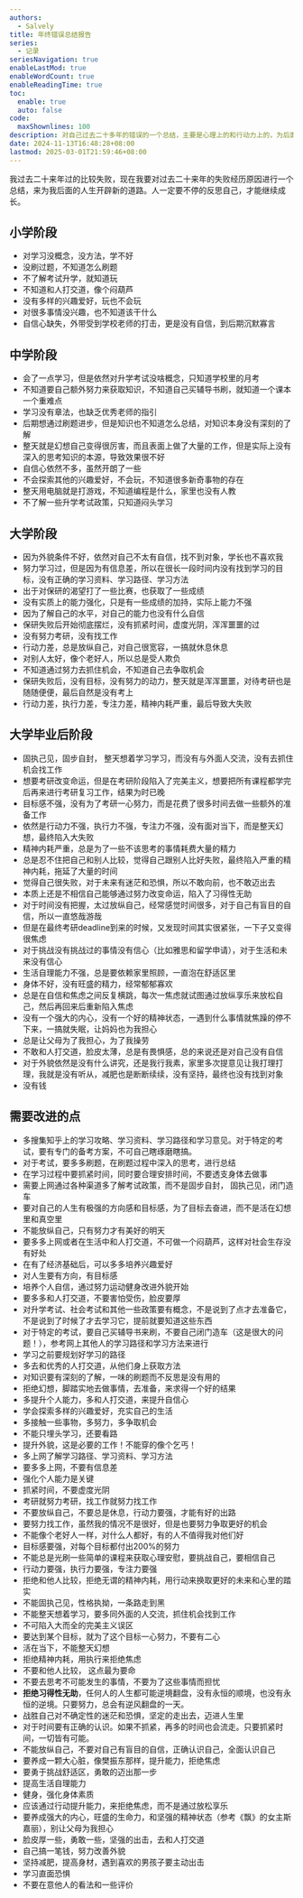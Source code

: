 ```yaml
---
authors:
  - Salvely
title: 年终错误总结报告
series:
  - 记录
seriesNavigation: true
enableLastMod: true
enableWordCount: true
enableReadingTime: true
toc:
  enable: true
  auto: false
code:
  maxShownlines: 100
description: 对自己过去二十多年的错误的一个总结，主要是心理上的和行动力上的，为后面的人生打通道路
date: 2024-11-13T16:48:28+08:00
lastmod: 2025-03-01T21:59:46+08:00
---
```


<!--more-->

我过去二十来年过的比较失败，现在我要对过去二十来年的失败经历原因进行一个总结，来为我后面的人生开辟新的道路。人一定要不停的反思自己，才能继续成长。

## 小学阶段

- 对学习没概念，没方法，学不好
- 没刷过题，不知道怎么刷题
- 不了解考试升学，就知道玩
- 不知道和人打交道，像个闷葫芦
- 没有多样的兴趣爱好，玩也不会玩
- 对很多事情没兴趣，也不知道该干什么
- 自信心缺失，外带受到学校老师的打击，更是没有自信，到后期沉默寡言

## 中学阶段

- 会了一点学习，但是依然对升学考试没啥概念，只知道学校里的月考
- 不知道要自己额外努力来获取知识，不知道自己买辅导书刷，就知道一个课本一个重难点
- 学习没有章法，也缺乏优秀老师的指引
- 后期想通过刷题进步，但是知识也不知道怎么总结，对知识本身没有深刻的了解
- 整天就是幻想自己变得很厉害，而且表面上做了大量的工作，但是实际上没有深入的思考知识的本源，导致效果很不好
- 自信心依然不多，虽然开朗了一些
- 不会探索其他的兴趣爱好，不会玩，不知道很多新奇事物的存在
- 整天用电脑就是打游戏，不知道编程是什么，家里也没有人教
- 不了解一些升学考试政策，只知道闷头学习

## 大学阶段

- 因为外貌条件不好，依然对自己不太有自信，找不到对象，学长也不喜欢我
- 努力学习过，但是因为有信息差，所以在很长一段时间内没有找到学习的目标，没有正确的学习资料、学习路径、学习方法
- 出于对保研的渴望打了一些比赛，也获取了一些成绩
- 没有实质上的能力强化，只是有一些成绩的加持，实际上能力不强
- 因为了解自己的水平，对自己的能力也没有什么自信
- 保研失败后开始彻底摆烂，没有抓紧时间，虚度光阴，浑浑噩噩的过
- 没有努力考研，没有找工作
- 行动力差，总是放纵自己，对自己很宽容，一搞就休息休息
- 对别人太好，像个老好人，所以总是受人欺负
- 不知道通过努力去抓住机会，不知道自己去争取机会
- 保研失败后，没有目标，没有努力的动力，整天就是浑浑噩噩，对待考研也是随随便便，最后自然是没有考上
- 行动力差，执行力差，专注力差，精神内耗严重，最后导致大失败

## 大学毕业后阶段

- 固执己见，固步自封， 整天想着学习学习，而没有与外面人交流，没有去抓住机会找工作
- 想要考研改变命运，但是在考研阶段陷入了完美主义，想要把所有课程都学完后再来进行考研复习工作，结果为时已晚
- 目标感不强，没有为了考研一心努力，而是花费了很多时间去做一些额外的准备工作
- 依然是行动力不强，执行力不强，专注力不强，没有面对当下，而是整天幻想，最终陷入大失败
- 精神内耗严重，总是为了一些不该思考的事情耗费大量的精力
- 总是忍不住把自己和别人比较，觉得自己跟别人比好失败，最终陷入严重的精神内耗，拖延了大量的时间
- 觉得自己很失败，对于未来有迷茫和恐惧，所以不敢向前，也不敢迈出去
- 本质上还是不相信自己能够通过努力改变命运，陷入了习得性无助
- 对于时间没有把握，太过放纵自己，经常感觉时间很多，对于自己有盲目的自信，所以一直悠哉游哉
- 但是在最终考研deadline到来的时候，又发现时间其实很紧张，一下子又变得很焦虑
- 对于挑战没有挑战过的事情没有信心（比如雅思和留学申请），对于生活和未来没有信心
- 生活自理能力不强，总是要依赖家里照顾，一直泡在舒适区里
- 身体不好，没有旺盛的精力，经常郁郁寡欢
- 总是在自信和焦虑之间反复横跳，每次一焦虑就试图通过放纵享乐来放松自己，然后再回来后重新陷入焦虑
- 没有一个强大的内心，没有一个好的精神状态，一遇到什么事情就焦躁的停不下来，一搞就失眠，让妈妈也为我担心
- 总是让父母为了我担心，为了我操劳
- 不敢和人打交道，脸皮太薄，总是有畏惧感，总的来说还是对自己没有自信
- 对于外貌依然是没有什么讲究，还是我行我素，家里多次提意见让我打理打理，我就是没有听从，减肥也是断断续续，没有坚持，最终也没有找到对象
- 没有钱

## 需要改进的点

- 多搜集知乎上的学习攻略、学习资料、学习路径和学习意见。对于特定的考试，要有专门的备考方案，不可自己瞎琢磨瞎搞。
- 对于考试，要多多刷题，在刷题过程中深入的思考，进行总结
- 在学习过程中要抓紧时间，同时要合理安排时间，不要透支身体去做事
- 需要上网通过各种渠道多了解考试政策，而不是固步自封， 固执己见，闭门造车
- 要对自己的人生有极强的方向感和目标感，为了目标去奋进，而不是活在幻想里和真空里
- 不能放纵自己，只有努力才有美好的明天
- 要多多上网或者在生活中和人打交道，不可做一个闷葫芦，这样对社会生存没有好处
- 在有了经济基础后，可以多多培养兴趣爱好
- 对人生要有方向，有目标感
- 培养个人自信，通过努力运动健身改进外貌开始
- 要多多和人打交道，不要害怕受伤，脸皮要厚
- 对升学考试、社会考试和其他一些政策要有概念，不是说到了点才去准备它，不是说到了时候了才去学习它，提前就要知道这些东西
- 对于特定的考试，要自己买辅导书来刷，不要自己闭门造车（这是很大的问题！），参考网上其他人的学习路径和学习方法来进行
- 学习之前要规划好学习的路径
- 多去和优秀的人打交道，从他们身上获取方法
- 对知识要有深刻的了解，一味的刷题而不反思是没有用的
- 拒绝幻想，脚踏实地去做事情，去准备，来求得一个好的结果
- 多提升个人能力，多和人打交道，来提升自信心
- 学会探索多样的兴趣爱好，充实自己的生活
- 多接触一些事物，多努力，多争取机会
- 不能只埋头学习，还要看路
- 提升外貌，这是必要的工作！不能穿的像个乞丐！
- 多上网了解学习路径、学习资料、学习方法
- 要多多上网，不要有信息差
- 强化个人能力是关键
- 抓紧时间，不要虚度光阴
- 考研就努力考研，找工作就努力找工作
- 不要放纵自己，不要总是休息，行动力要强，才能有好的出路
- 要努力找工作，虽然我的情况不是很好，但是也要努力争取更好的机会
- 不能像个老好人一样，对什么人都好，有的人不值得我对他们好
- 目标感要强，对每个目标都付出200%的努力
- 不能总是光刷一些简单的课程来获取心理安慰，要挑战自己，要相信自己
- 行动力要强，执行力要强，专注力要强
- 拒绝和他人比较，拒绝无谓的精神内耗，用行动来换取更好的未来和心里的踏实
- 不能固执己见，性格执拗，一条路走到黑
- 不能整天想着学习，要多同外面的人交流，抓住机会找到工作
- 不可陷入大而全的完美主义误区
- 要达到某个目标，就为了这个目标一心努力，不要有二心
- 活在当下，不能整天幻想
- 拒绝精神内耗，用执行来拒绝焦虑
- 不要和他人比较， 这点最为要命
- 不要去思考不可能发生的事情，不要为了这些事情而担忧
- **拒绝习得性无助**，任何人的人生都可能逆境翻盘，没有永恒的顺境，也没有永恒的逆境。只要努力，总会有逆风翻盘的一天。
- 战胜自己对不确定性的迷茫和恐惧，坚定的走出去，迈进人生里
- 对于时间要有正确的认识。如果不抓紧，再多的时间也会流走。只要抓紧时间，一切皆有可能。
- 不能放纵自己，不要对自己有盲目的自信，正确认识自己，全面认识自己
- 要养成一颗大心脏，像樊振东那样，提升能力，拒绝焦虑
- 要勇于挑战舒适区，勇敢的迈出那一步
- 提高生活自理能力
- 健身，强化身体素质
- 应该通过行动提升能力，来拒绝焦虑，而不是通过放松享乐
- 要养成强大的内心，旺盛的生命力，和坚强的精神状态（参考《飘》的女主斯嘉丽），别让父母为我担心
- 脸皮厚一些，勇敢一些，坚强的出击，去和人打交道
- 自己搞一笔钱，努力改善外貌
- 坚持减肥，提高身材，遇到喜欢的男孩子要主动出击
- 学习直面恐惧
- 不要在意他人的看法和一些评价
